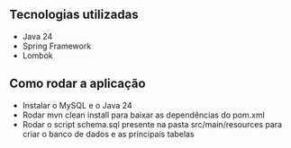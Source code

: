 ## Tecnologias utilizadas

- Java 24
- Spring Framework
- Lombok


## Como rodar a aplicação
- Instalar o MySQL e o Java 24
- Rodar mvn clean install para baixar as dependências do pom.xml
- Rodar o script schema.sql presente na pasta src/main/resources para criar o banco de dados e as principais tabelas

  
